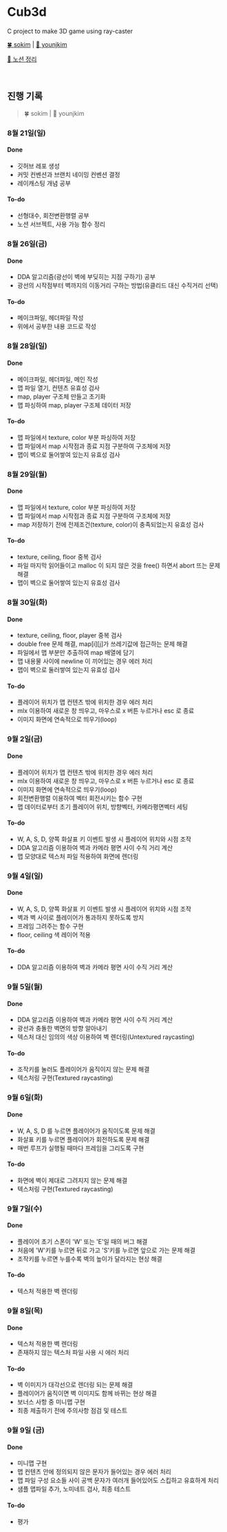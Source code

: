 # Cub3d

C project to make 3D game using ray-caster


[🍀 sokim](https://github.com/S0YKIM) | [ 🔮 younjkim](https://github.com/objectio)

[🔗 노션 정리](https://pouncing-elbow-0a4.notion.site/Cub3d-398cfcddc5cd4725a88dba8f2b59251b)

</br>

## 진행 기록

> 🍀 sokim | 🔮 younjkim

### 8월 21일(일)
#### Done
- 깃허브 레포 생성
- 커밋 컨벤션과 브랜치 네이밍 컨벤션 결정
- 레이캐스팅 개념 공부
#### To-do
- 선형대수, 회전변환행렬 공부
- 노션 서브젝트, 사용 가능 함수 정리 

### 8월 26일(금)
#### Done
- DDA 알고리즘(광선이 벽에 부딪히는 지점 구하기) 공부
- 광선의 시작점부터 벽까지의 이동거리 구하는 방법(유클리드 대신 수직거리 선택)
#### To-do
- 메이크파일, 헤더파일 작성
- 위에서 공부한 내용 코드로 작성

### 8월 28일(일)
#### Done
- 메이크파일, 헤더파일, 메인 작성
- 맵 파일 열기, 컨텐츠 유효성 검사
- map, player 구조체 만들고 초기화
- 맵 파싱하여 map, player 구조체 데이터 저장
#### To-do
- 맵 파일에서 texture, color 부분 파싱하여 저장
- 맵 파일에서 map 시작점과 종료 지점 구분하여 구조체에 저장
- 맵이 벽으로 둘어쌓여 있는지 유효성 검사

### 8월 29일(월)
#### Done
- 맵 파일에서 texture, color 부분 파싱하여 저장
- 맵 파일에서 map 시작점과 종료 지점 구분하여 구조체에 저장
- map 저장하기 전에 전제조건(texture, color)이 충족되었는지 유효성 검사
#### To-do
- texture, ceiling, floor 중복 검사
- 파일 마지막 읽어들이고 malloc 이 되지 않은 것을 free() 하면서 abort 뜨는 문제 해결
- 맵이 벽으로 둘어쌓여 있는지 유효성 검사

### 8월 30일(화)
#### Done
- texture, ceiling, floor, player 중복 검사
- double free 문제 해결, map[i][j]가 쓰레기값에 접근하는 문제 해결
- 파일에서 맵 부분만 추출하여 map 배열에 담기
- 맵 내용물 사이에 newline 이 끼어있는 경우 에러 처리
- 맵이 벽으로 둘러쌓여 있는지 유효성 검사
#### To-do
- 플레이어 위치가 맵 컨텐츠 밖에 위치한 경우 에러 처리
- mlx 이용하여 새로운 창 띄우고, 마우스로 x 버튼 누르거나 esc 로 종료
- 이미지 화면에 연속적으로 띄우기(loop)

### 9월 2일(금)
#### Done
- 플레이어 위치가 맵 컨텐츠 밖에 위치한 경우 에러 처리
- mlx 이용하여 새로운 창 띄우고, 마우스로 x 버튼 누르거나 esc 로 종료
- 이미지 화면에 연속적으로 띄우기(loop)
- 회전변환행렬 이용하여 벡터 회전시키는 함수 구현
- 맵 데이터로부터 초기 플레이어 위치, 방향벡터, 카메라평면벡터 세팅

#### To-do
- W, A, S, D, 양쪽 화살표 키 이벤트 발생 시 플레이어 위치와 시점 조작
- DDA 알고리즘 이용하여 벽과 카메라 평면 사이 수직 거리 계산
- 맵 모양대로 텍스처 파일 적용하여 화면에 렌더링

### 9월 4일(일)
#### Done
- W, A, S, D, 양쪽 화살표 키 이벤트 발생 시 플레이어 위치와 시점 조작
- 벽과 벽 사이로 플레이어가 통과하지 못하도록 방지
- 프레임 그려주는 함수 구현
- floor, ceiling 색 레이어 적용
#### To-do
- DDA 알고리즘 이용하여 벽과 카메라 평면 사이 수직 거리 계산

### 9월 5일(월)
#### Done
- DDA 알고리즘 이용하여 벽과 카메라 평면 사이 수직 거리 계산
- 광선과 충돌한 벽면의 방향 알아내기
- 텍스처 대신 임의의 색상 이용하여 벽 렌더링(Untextured raycasting)
#### To-do
- 조작키를 눌러도 플레이어가 움직이지 않는 문제 해결
- 텍스처링 구현(Textured raycasting)

### 9월 6일(화)
#### Done
- W, A, S, D 를 누르면 플레이어가 움직이도록 문제 해결
- 화살표 키를 누르면 플레이어가 회전하도록 문제 해결
- 매번 루프가 실행될 때마다 프레임을 그리도록 구현
#### To-do
- 화면에 벽이 제대로 그려지지 않는 문제 해결
- 텍스처링 구현(Textured raycasting)

### 9월 7일(수)
#### Done
- 플레이어 초기 스폰이 'W' 또는 'E'일 때의 버그 해결
- 처음에 'W'키를 누르면 뒤로 가고 'S'키를 누르면 앞으로 가는 문제 해결
- 조작키를 누르면 누를수록 벽의 높이가 달라지는 현상 해결
#### To-do
- 텍스처 적용한 벽 렌더링

### 9월 8일(목)
#### Done
- 텍스처 적용한 벽 렌더링
- 존재하지 않는 텍스처 파일 사용 시 에러 처리
#### To-do
- 벽 이미지가 대각선으로 렌더링 되는 문제 해결
- 플레이어가 움직이면 벽 이미지도 함께 바뀌는 현상 해결
- 보너스 사항 중 미니맵 구현
- 최종 제출하기 전에 주의사항 점검 및 테스트

### 9월 9일 (금)
#### Done
- 미니맵 구현
- 맵 컨텐츠 안에 정의되지 않은 문자가 들어있는 경우 에러 처리
- 맵 파일 구성 요소들 사이 공백 문자가 여러개 들어있어도 스킵하고 유효하게 처리
- 샘플 맵파일 추가, 노미네트 검사, 최종 테스트
#### To-do
- 평가
